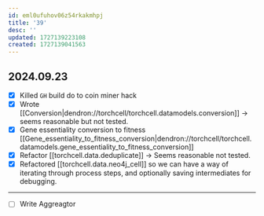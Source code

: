 ```yaml
---
id: eml0ufuhov06z54rkakmhpj
title: '39'
desc: ''
updated: 1727139223108
created: 1727139041563
---
```

## 2024.09.23

- [x] Killed `GH` build do to coin miner hack
- [x] Wrote [[Conversion|dendron://torchcell/torchcell.datamodels.conversion]] → seems reasonable but not tested.
- [x] Gene essentiality conversion to fitness [[Gene_essentiality_to_fitness_conversion|dendron://torchcell/torchcell.datamodels.gene_essentiality_to_fitness_conversion]]
- [x] Refactor [[torchcell.data.deduplicate]] → Seems reasonable not tested.
- [x] Refactored [[torchcell.data.neo4j_cell]] so we can have a way of iterating through process steps, and optionally saving intermediates for debugging.

***

- [ ] Write Aggreagtor
